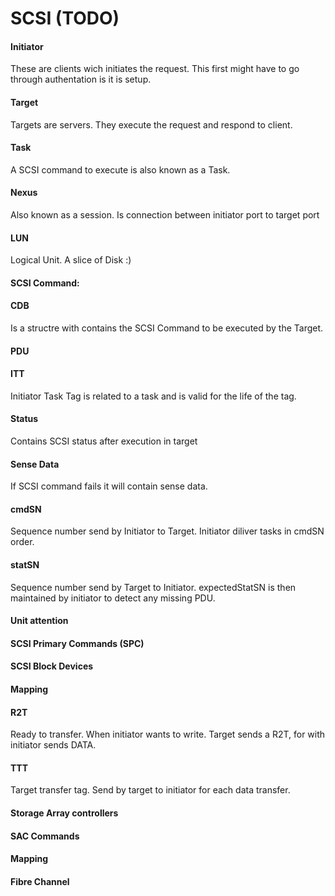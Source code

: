 # SCSI (TODO)

#### Initiator
These are clients wich initiates the request. This first might have to go through authentation is it is setup.
#### Target
Targets are servers. They execute the request and respond to client.
#### Task
A SCSI command to execute is also known as a Task.
#### Nexus
Also known as a session. Is connection between initiator port to target port
#### LUN
Logical Unit. A slice of Disk :)
#### SCSI Command:
#### CDB
Is a structre with contains the SCSI Command to be executed by the Target.
#### PDU
#### ITT
Initiator Task Tag is related to a task and is valid for the life of the tag.
#### Status
Contains SCSI status after execution in target
#### Sense Data
If SCSI command fails it will contain sense data.
#### cmdSN
Sequence number send by Initiator to Target. Initiator diliver tasks in cmdSN order.
#### statSN
Sequence number send by Target to Initiator. expectedStatSN is then maintained by initiator to detect any missing PDU.
#### Unit attention 
#### SCSI Primary Commands (SPC)
#### SCSI Block Devices
#### Mapping
#### R2T
Ready to transfer. When initiator wants to write. Target sends a R2T, for with initiator sends DATA.
#### TTT
Target transfer tag. Send by target to initiator for each data transfer.
#### Storage Array controllers
#### SAC Commands
#### Mapping
#### Fibre Channel
